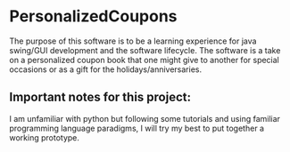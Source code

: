 # PersonalizedCoupons
The purpose of this software is to be a learning experience for java swing/GUI development and the software lifecycle. The software is a take on a personalized coupon book that one might give to another for special occasions or as a gift for the holidays/anniversaries.

## Important notes for this project:
I am unfamiliar with python but following some tutorials and using familiar programming language paradigms, I will try my best to put together a working prototype. 